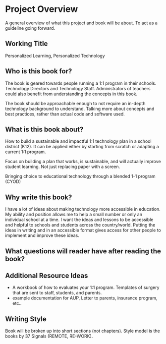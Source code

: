 # Project Overview
A general overview of what this project and book will be about. To act as a guideline going forward. 

## Working Title
Personalized Learning, Personalized Technology

## Who is this book for?
The book is geared towards people running a 1:1 program in their schools. Technology Directors and Technology Staff. Administrators of teachers could also benefit from understanding the concepts in this book. 

The book should be approachable enough to not require an in-depth technology background to understand. Talking more about concepts and best practices, rather than actual code and software used. 

## What is this book about?
How to build a sustainable and impactful 1:1 technology plan in a school district (K12). It can be applied either by starting from scratch or adapting a current 1:1 program. 

Focus on building a plan that works, is sustainable, and will actually improve student learning. Not just replacing paper with a screen.

Bringing choice to educational technology through a blended 1-1 program (CYOD)

## Why write this book?
I have a lot of ideas about making technology more accessible in education. My ability and position allows me to help a small number or only an individual school at a time. I want the ideas and lessons to be accessible and helpful to schools and students across the country/world. Putting the ideas in writing and in an accessible format gives access for other people to implement and improve these ideas. 

## What questions will reader have after reading the book?

## Additional Resource Ideas 
- A workbook of how to evaluates your 1:1 program. Templates of surgery that are sent to staff, students, and parents. 
- example documentation for AUP, Letter to parents, insurance program, etc..

## Writing Style
Book will be broken up into short sections (not chapters). Style model is the books by 37 Signals (REMOTE, RE-WORK). 